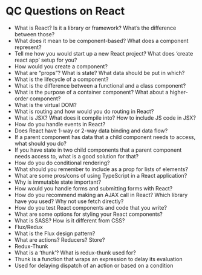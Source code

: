 # QC Questions on React
 - What is React? Is it a library or framework? What’s the difference between those? 
 - What does it mean to be component-based? What does a component represent? 
 - Tell me how you would start up a new React project? What does ‘create react app’ setup for you? 
 - How would you create a component? 
 - What are “props”? What is state? What data should be put in which? 
 - What is the lifecycle of a component? 
 - What is the difference between a functional and a class component? 
 - What is the purpose of a container component? What about a higher-order component? 
 - What is the virtual DOM? 
 - What is routing and how would you do routing in React? 
 - What is JSX? What does it compile into? How to include JS code in JSX? 
 - How do you handle events in React? 
 - Does React have 1-way or 2-way data binding and data flow? 
 - If a parent component has data that a child component needs to access, what should you do? 
 - If you have state in two child components that a parent component needs access to, what is a good solution for that? 
 - How do you do conditional rendering? 
 - What should you remember to include as a prop for lists of elements? 
 - What are some pros/cons of using TypeScript in a React application? 
 - Why is immutable state important? 
 - How would you handle forms and submitting forms with React? 
 - How do you recommend making an AJAX call in React? Which library have you used? Why not use fetch directly? 
 - How do you test React components and code that you write? 
 - What are some options for styling your React components? 
 - What is SASS? How is it different from CSS? 
 - Flux/Redux 
 - What is the Flux design pattern? 
 - What are actions? Reducers? Store? 
 - Redux-Thunk 
 - What is a ‘thunk’? What is redux-thunk used for? 
 - Thunk is a function that wraps an expression to delay its evaluation 
 - Used for delaying dispatch of an action or based on a condition 
